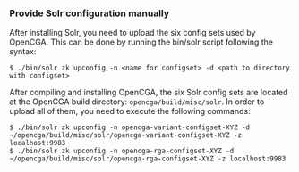 ### Provide Solr configuration manually

After installing Solr, you need to upload the six config sets used by OpenCGA. This can be done by running the bin/solr script
following the syntax:

```
$ ./bin/solr zk upconfig -n <name for configset> -d <path to directory with configset>
```

After compiling and installing OpenCGA, the six Solr config sets are located at the OpenCGA build directory: `opencga/build/misc/solr`.
In order to upload all of them, you need to execute the following commands:

```
$ ./bin/solr zk upconfig -n opencga-variant-configset-XYZ -d ~/opencga/build/misc/solr/opencga-variant-configset-XYZ -z localhost:9983
$ ./bin/solr zk upconfig -n opencga-rga-configset-XYZ -d ~/opencga/build/misc/solr/opencga-rga-configset-XYZ -z localhost:9983
```